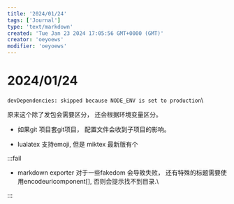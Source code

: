```yaml
---
title: '2024/01/24'
tags: ['Journal']
type: 'text/markdown'
created: 'Tue Jan 23 2024 17:05:56 GMT+0000 (GMT)'
creator: 'oeyoews'
modifier: 'oeyoews'
---
```


# 2024/01/24

`devDependencies: skipped because NODE_ENV is set to production`\

原来这个除了发包会需要区分， 还会根据环境变量区分。

* 如果git 项目套git项目， 配置文件会收到子项目的影响。

* lualatex 支持emoji, 但是 miktex 最新版有个

:::fail

* markdown exporter 对于一些fakedom 会导致失败， 还有特殊的标题需要使用encodeuricomponent[], 否则会提示找不到目录.\

:::
